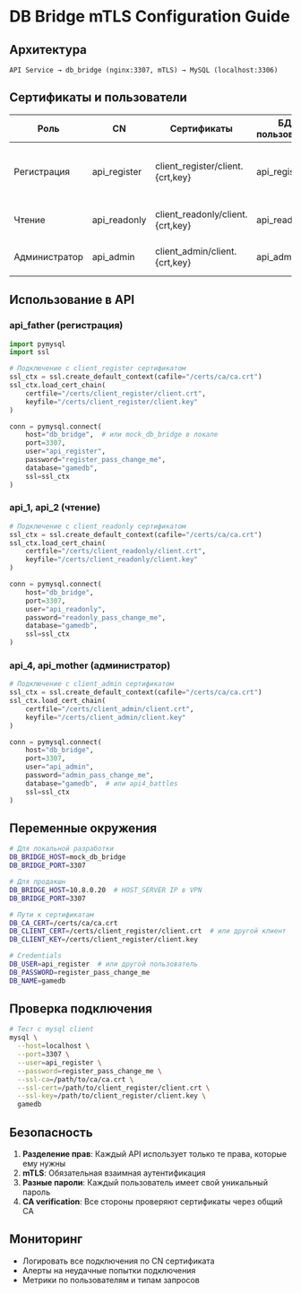 # DB Bridge mTLS Configuration Guide

## Архитектура

```
API Service → db_bridge (nginx:3307, mTLS) → MySQL (localhost:3306)
```

## Сертификаты и пользователи

| Роль | CN | Сертификаты | БД-пользователь | Права |
|------|-----|-------------|-----------------|-------|
| Регистрация | api_register | client_register/client.{crt,key} | api_register | INSERT users, user_sessions; SELECT constants, servers |
| Чтение | api_readonly | client_readonly/client.{crt,key} | api_readonly | SELECT на все таблицы gamedb |
| Администратор | api_admin | client_admin/client.{crt,key} | api_admin | ALL на gamedb, api4_battles |

## Использование в API

### api_father (регистрация)

```python
import pymysql
import ssl

# Подключение с client_register сертификатом
ssl_ctx = ssl.create_default_context(cafile="/certs/ca/ca.crt")
ssl_ctx.load_cert_chain(
    certfile="/certs/client_register/client.crt",
    keyfile="/certs/client_register/client.key"
)

conn = pymysql.connect(
    host="db_bridge",  # или mock_db_bridge в локале
    port=3307,
    user="api_register",
    password="register_pass_change_me",
    database="gamedb",
    ssl=ssl_ctx
)
```

### api_1, api_2 (чтение)

```python
# Подключение с client_readonly сертификатом
ssl_ctx = ssl.create_default_context(cafile="/certs/ca/ca.crt")
ssl_ctx.load_cert_chain(
    certfile="/certs/client_readonly/client.crt",
    keyfile="/certs/client_readonly/client.key"
)

conn = pymysql.connect(
    host="db_bridge",
    port=3307,
    user="api_readonly",
    password="readonly_pass_change_me",
    database="gamedb",
    ssl=ssl_ctx
)
```

### api_4, api_mother (администратор)

```python
# Подключение с client_admin сертификатом
ssl_ctx = ssl.create_default_context(cafile="/certs/ca/ca.crt")
ssl_ctx.load_cert_chain(
    certfile="/certs/client_admin/client.crt",
    keyfile="/certs/client_admin/client.key"
)

conn = pymysql.connect(
    host="db_bridge",
    port=3307,
    user="api_admin",
    password="admin_pass_change_me",
    database="gamedb",  # или api4_battles
    ssl=ssl_ctx
)
```

## Переменные окружения

```bash
# Для локальной разработки
DB_BRIDGE_HOST=mock_db_bridge
DB_BRIDGE_PORT=3307

# Для продакшн
DB_BRIDGE_HOST=10.8.0.20  # HOST_SERVER IP в VPN
DB_BRIDGE_PORT=3307

# Пути к сертификатам
DB_CA_CERT=/certs/ca/ca.crt
DB_CLIENT_CERT=/certs/client_register/client.crt  # или другой клиент
DB_CLIENT_KEY=/certs/client_register/client.key

# Credentials
DB_USER=api_register  # или другой пользователь
DB_PASSWORD=register_pass_change_me
DB_NAME=gamedb
```

## Проверка подключения

```bash
# Тест с mysql client
mysql \
  --host=localhost \
  --port=3307 \
  --user=api_register \
  --password=register_pass_change_me \
  --ssl-ca=/path/to/ca/ca.crt \
  --ssl-cert=/path/to/client_register/client.crt \
  --ssl-key=/path/to/client_register/client.key \
  gamedb
```

## Безопасность

1. **Разделение прав**: Каждый API использует только те права, которые ему нужны
2. **mTLS**: Обязательная взаимная аутентификация
3. **Разные пароли**: Каждый пользователь имеет свой уникальный пароль
4. **CA verification**: Все стороны проверяют сертификаты через общий CA

## Мониторинг

- Логировать все подключения по CN сертификата
- Алерты на неудачные попытки подключения
- Метрики по пользователям и типам запросов










